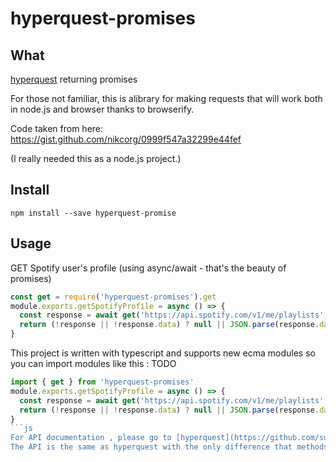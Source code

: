 # hyperquest-promises

## What
[hyperquest](https://github.com/substack/hyperquest) returning promises

For those not familiar, this is alibrary for making requests that will work both in node.js and browser thanks to browserify. 

Code taken from here: https://gist.github.com/nikcorg/0999f547a32299e44fef

(I really needed this as a node.js project.)

## Install

```npm install --save hyperquest-promise ```

## Usage

GET Spotify user's profile (using async/await - that's the beauty of promises) 

```js
const get = require('hyperquest-promises').get
module.exports.getSpotifyProfile = async () => {
  const response = await get('https://api.spotify.com/v1/me/playlists', {headers: {Authorization: `Bearer ${THE_TOKEN}`}})
  return (!response || !response.data) ? null || JSON.parse(response.data)
}
```

This project is written with typescript and supports new ecma modules so you can import modules like this : 
TODO

```ts
import { get } from 'hyperquest-promises'
module.exports.getSpotifyProfile = async () => {
  const response = await get('https://api.spotify.com/v1/me/playlists', {headers: {Authorization: `Bearer ${THE_TOKEN}`}})
  return (!response || !response.data) ? null || JSON.parse(response.data)
}
```js
For API documentation , please go to [hyperquest](https://github.com/substack/hyperquest) or [request](https://github.com/request/request). 
The API is the same as hyperquest with the only difference that methods will return a `Promise`